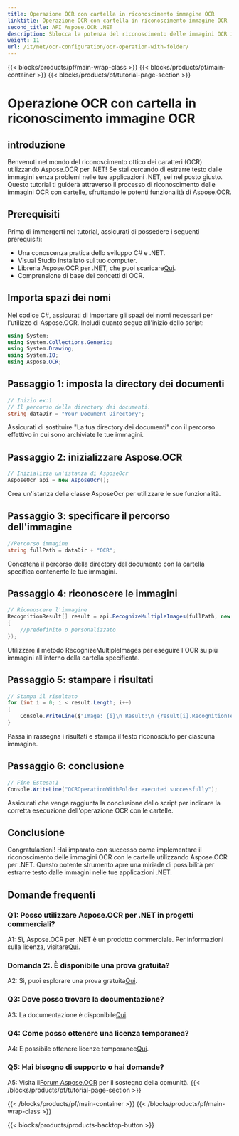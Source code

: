 ```yaml
---
title: Operazione OCR con cartella in riconoscimento immagine OCR
linktitle: Operazione OCR con cartella in riconoscimento immagine OCR
second_title: API Aspose.OCR .NET
description: Sblocca la potenza del riconoscimento delle immagini OCR in .NET con Aspose.OCR. Estrai testo senza sforzo dalle immagini.
weight: 11
url: /it/net/ocr-configuration/ocr-operation-with-folder/
---
```


{{< blocks/products/pf/main-wrap-class >}}
{{< blocks/products/pf/main-container >}}
{{< blocks/products/pf/tutorial-page-section >}}

# Operazione OCR con cartella in riconoscimento immagine OCR

## introduzione

Benvenuti nel mondo del riconoscimento ottico dei caratteri (OCR) utilizzando Aspose.OCR per .NET! Se stai cercando di estrarre testo dalle immagini senza problemi nelle tue applicazioni .NET, sei nel posto giusto. Questo tutorial ti guiderà attraverso il processo di riconoscimento delle immagini OCR con cartelle, sfruttando le potenti funzionalità di Aspose.OCR.

## Prerequisiti

Prima di immergerti nel tutorial, assicurati di possedere i seguenti prerequisiti:

- Una conoscenza pratica dello sviluppo C# e .NET.
- Visual Studio installato sul tuo computer.
-  Libreria Aspose.OCR per .NET, che puoi scaricare[Qui](https://releases.aspose.com/ocr/net/).
- Comprensione di base dei concetti di OCR.

## Importa spazi dei nomi

Nel codice C#, assicurati di importare gli spazi dei nomi necessari per l'utilizzo di Aspose.OCR. Includi quanto segue all'inizio dello script:

```csharp
using System;
using System.Collections.Generic;
using System.Drawing;
using System.IO;
using Aspose.OCR;
```

## Passaggio 1: imposta la directory dei documenti

```csharp
// Inizio ex:1
// Il percorso della directory dei documenti.
string dataDir = "Your Document Directory";
```

Assicurati di sostituire "La tua directory dei documenti" con il percorso effettivo in cui sono archiviate le tue immagini.

## Passaggio 2: inizializzare Aspose.OCR

```csharp
// Inizializza un'istanza di AsposeOcr
AsposeOcr api = new AsposeOcr();
```

Crea un'istanza della classe AsposeOcr per utilizzare le sue funzionalità.

## Passaggio 3: specificare il percorso dell'immagine

```csharp
//Percorso immagine
string fullPath = dataDir + "OCR";
```

Concatena il percorso della directory del documento con la cartella specifica contenente le tue immagini.

## Passaggio 4: riconoscere le immagini

```csharp
// Riconoscere l'immagine
RecognitionResult[] result = api.RecognizeMultipleImages(fullPath, new RecognitionSettings
{
    //predefinito o personalizzato
});
```

Utilizzare il metodo RecognizeMultipleImages per eseguire l'OCR su più immagini all'interno della cartella specificata.

## Passaggio 5: stampare i risultati

```csharp
// Stampa il risultato
for (int i = 0; i < result.Length; i++)
{
    Console.WriteLine($"Image: {i}\n Result:\n {result[i].RecognitionText}");
}
```

Passa in rassegna i risultati e stampa il testo riconosciuto per ciascuna immagine.

## Passaggio 6: conclusione

```csharp
// Fine Estesa:1
Console.WriteLine("OCROperationWithFolder executed successfully");
```

Assicurati che venga raggiunta la conclusione dello script per indicare la corretta esecuzione dell'operazione OCR con le cartelle.

## Conclusione

Congratulazioni! Hai imparato con successo come implementare il riconoscimento delle immagini OCR con le cartelle utilizzando Aspose.OCR per .NET. Questo potente strumento apre una miriade di possibilità per estrarre testo dalle immagini nelle tue applicazioni .NET.

## Domande frequenti

### Q1: Posso utilizzare Aspose.OCR per .NET in progetti commerciali?

 A1: Sì, Aspose.OCR per .NET è un prodotto commerciale. Per informazioni sulla licenza, visitare[Qui](https://purchase.aspose.com/buy).

### Domanda 2:. È disponibile una prova gratuita?

 A2: Sì, puoi esplorare una prova gratuita[Qui](https://releases.aspose.com/).

### Q3: Dove posso trovare la documentazione?

 A3: La documentazione è disponibile[Qui](https://reference.aspose.com/ocr/net/).

### Q4: Come posso ottenere una licenza temporanea?

 A4: È possibile ottenere licenze temporanee[Qui](https://purchase.aspose.com/temporary-license/).

### Q5: Hai bisogno di supporto o hai domande?

 A5: Visita il[Forum Aspose.OCR](https://forum.aspose.com/c/ocr/16) per il sostegno della comunità.
{{< /blocks/products/pf/tutorial-page-section >}}

{{< /blocks/products/pf/main-container >}}
{{< /blocks/products/pf/main-wrap-class >}}

{{< blocks/products/products-backtop-button >}}
